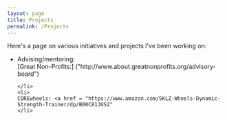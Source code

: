 ```yaml
---
layout: page
title: Projects
permalink: /Projects
---
```


Here's a page on various initiatives and projects I've been working on:
<ul>
	<li>
	Advising/mentoring: <br>
	[Great Non-Profits:] ("http://www.about.greatnonprofits.org/advisory-board") 

	</li>
	<li>
	COREwheels: <a href = "https://www.amazon.com/SKLZ-Wheels-Dynamic-Strength-Trainer/dp/B00C81JUS2"
	</li>
</ul>